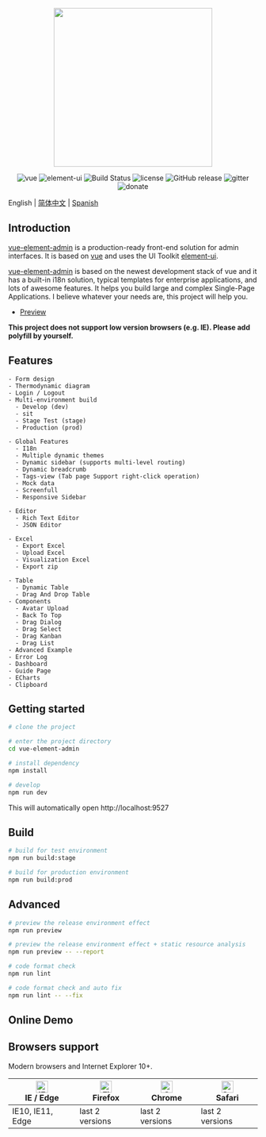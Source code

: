 <p align="center">
  <img width="320" src="https://gimg2.baidu.com/image_search/src=http%3A%2F%2F5b0988e595225.cdn.sohucs.com%2Fq_70%2Cc_zoom%2Cw_640%2Fimages%2F20180622%2Ff16fcd0b55454535be73cc603d50dbdd.jpeg&refer=http%3A%2F%2F5b0988e595225.cdn.sohucs.com&app=2002&size=f9999,10000&q=a80&n=0&g=0n&fmt=jpeg?sec=1626334644&t=9e27d0c7729f5b900079310335d22df0">
</p>

<p align="center">
    <img src="https://img.shields.io/badge/vue-2.6.10-brightgreen.svg" alt="vue">
  </a>
    <img src="https://img.shields.io/badge/element--ui-2.7.0-brightgreen.svg" alt="element-ui">
  </a>
    <img src="https://travis-ci.org/PanJiaChen/vue-element-admin.svg?branch=master" alt="Build Status">
  </a>
    <img src="https://img.shields.io/github/license/mashape/apistatus.svg" alt="license">
  </a>
    <img src="https://img.shields.io/github/release/PanJiaChen/vue-element-admin.svg" alt="GitHub release">
  </a>
    <img src="https://badges.gitter.im/Join%20Chat.svg" alt="gitter">
  </a>
    <img src="https://img.shields.io/badge/%24-donate-ff69b4.svg" alt="donate">
  </a>
</p>

English | [简体中文](./README.zh-CN.md)  | [Spanish](./README.es.md)

## Introduction

[vue-element-admin](https://kjd1000000.github.io/) is a production-ready front-end solution for admin interfaces. It is based on [vue](https://github.com/vuejs/vue) and uses the UI Toolkit [element-ui](https://github.com/ElemeFE/element).

[vue-element-admin](https://kjd1000000.github.io/) is based on the newest development stack of vue and it has a built-in i18n solution, typical templates for enterprise applications, and lots of awesome features. It helps you build large and complex Single-Page Applications. I believe whatever your needs are, this project will help you.

- [Preview](https://kjd1000000.github.io/)






**This project does not support low version browsers (e.g. IE). Please add polyfill by yourself.**


<p align="center">
  <!-- <img width="900" src="https://wpimg.wallstcn.com/a5894c1b-f6af-456e-82df-1151da0839bf.png"> -->
</p>


## Features

```
- Form design
- Thermodynamic diagram
- Login / Logout
- Multi-environment build
  - Develop (dev)
  - sit
  - Stage Test (stage)
  - Production (prod)

- Global Features
  - I18n
  - Multiple dynamic themes
  - Dynamic sidebar (supports multi-level routing)
  - Dynamic breadcrumb
  - Tags-view (Tab page Support right-click operation)
  - Mock data
  - Screenfull
  - Responsive Sidebar

- Editor
  - Rich Text Editor
  - JSON Editor

- Excel
  - Export Excel
  - Upload Excel
  - Visualization Excel
  - Export zip

- Table
  - Dynamic Table
  - Drag And Drop Table
- Components
  - Avatar Upload
  - Back To Top
  - Drag Dialog
  - Drag Select
  - Drag Kanban
  - Drag List
- Advanced Example
- Error Log
- Dashboard
- Guide Page
- ECharts
- Clipboard
```

## Getting started

```bash
# clone the project

# enter the project directory
cd vue-element-admin

# install dependency
npm install

# develop
npm run dev
```

This will automatically open http://localhost:9527

## Build

```bash
# build for test environment
npm run build:stage

# build for production environment
npm run build:prod
```

## Advanced

```bash
# preview the release environment effect
npm run preview

# preview the release environment effect + static resource analysis
npm run preview -- --report

# code format check
npm run lint

# code format check and auto fix
npm run lint -- --fix
```




## Online Demo





## Browsers support

Modern browsers and Internet Explorer 10+.

| [<img src="https://raw.githubusercontent.com/alrra/browser-logos/master/src/edge/edge_48x48.png" alt="IE / Edge" width="24px" height="24px" />](https://godban.github.io/browsers-support-badges/)</br>IE / Edge | [<img src="https://raw.githubusercontent.com/alrra/browser-logos/master/src/firefox/firefox_48x48.png" alt="Firefox" width="24px" height="24px" />](https://godban.github.io/browsers-support-badges/)</br>Firefox | [<img src="https://raw.githubusercontent.com/alrra/browser-logos/master/src/chrome/chrome_48x48.png" alt="Chrome" width="24px" height="24px" />](https://godban.github.io/browsers-support-badges/)</br>Chrome | [<img src="https://raw.githubusercontent.com/alrra/browser-logos/master/src/safari/safari_48x48.png" alt="Safari" width="24px" height="24px" />](https://godban.github.io/browsers-support-badges/)</br>Safari |
| --------- | --------- | --------- | --------- |
| IE10, IE11, Edge | last 2 versions | last 2 versions | last 2 versions |


